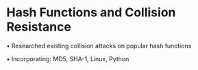 # Hash Functions and Collision Resistance

•	Researched existing collision attacks on popular hash functions

•	Incorporating: MD5, SHA-1, Linux, Python 
